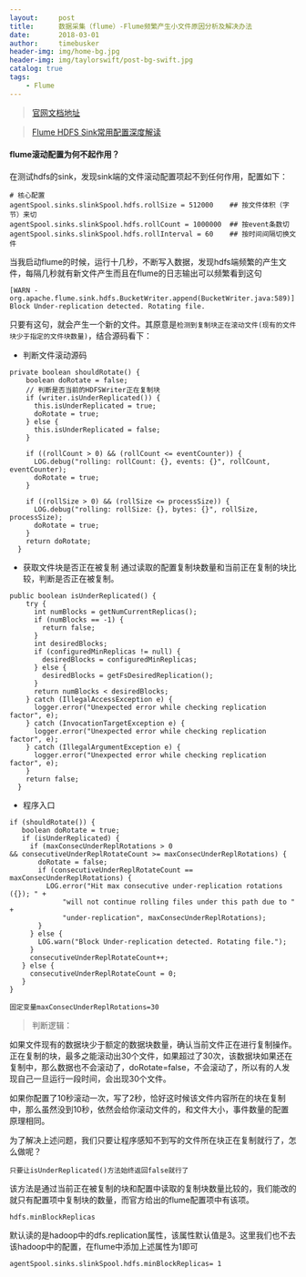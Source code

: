 ```yaml
---
layout:     post
title:      数据采集（flume）-Flume频繁产生小文件原因分析及解决办法
date:       2018-03-01
author:     timebusker
header-img: img/home-bg.jpg
header-img: img/taylorswift/post-bg-swift.jpg
catalog: true
tags:
    - Flume
---  
```


> [官网文档地址](http://flume.apache.org/releases/content/1.9.0/FlumeUserGuide.html#)

> [Flume HDFS Sink常用配置深度解读](https://www.jianshu.com/p/4f43780c82e9)

#### flume滚动配置为何不起作用？
在测试hdfs的sink，发现sink端的文件滚动配置项起不到任何作用，配置如下：

```
# 核心配置
agentSpool.sinks.slinkSpool.hdfs.rollSize = 512000    ## 按文件体积（字节）来切   
agentSpool.sinks.slinkSpool.hdfs.rollCount = 1000000  ## 按event条数切
agentSpool.sinks.slinkSpool.hdfs.rollInterval = 60    ## 按时间间隔切换文件
```

当我启动flume的时候，运行十几秒，不断写入数据，发现hdfs端频繁的产生文件，每隔几秒就有新文件产生而且在flume的日志输出可以频繁看到这句

```
[WARN - org.apache.flume.sink.hdfs.BucketWriter.append(BucketWriter.java:589)] Block Under-replication detected. Rotating file.
```

只要有这句，就会产生一个新的文件。其原意是`检测到复制块正在滚动文件(现有的文件块少于指定的文件块数量)`，结合源码看下：

- 判断文件滚动源码

```
private boolean shouldRotate() {  
    boolean doRotate = false;  
    // 判断是否当前的HDFSWriter正在复制块
    if (writer.isUnderReplicated()) {  
      this.isUnderReplicated = true;  
      doRotate = true;  
    } else {  
      this.isUnderReplicated = false;  
    }  
   
    if ((rollCount > 0) && (rollCount <= eventCounter)) {  
      LOG.debug("rolling: rollCount: {}, events: {}", rollCount, eventCounter);  
      doRotate = true;  
    }  
   
    if ((rollSize > 0) && (rollSize <= processSize)) {  
      LOG.debug("rolling: rollSize: {}, bytes: {}", rollSize, processSize);  
      doRotate = true;  
    }  
    return doRotate;  
  }
```

- 获取文件块是否正在被复制
通过读取的配置复制块数量和当前正在复制的块比较，判断是否正在被复制。

```
public boolean isUnderReplicated() {  
    try {  
      int numBlocks = getNumCurrentReplicas();  
      if (numBlocks == -1) {  
        return false;  
      }  
      int desiredBlocks;  
      if (configuredMinReplicas != null) {  
        desiredBlocks = configuredMinReplicas;  
      } else {  
        desiredBlocks = getFsDesiredReplication();  
      }  
      return numBlocks < desiredBlocks;  
    } catch (IllegalAccessException e) {  
      logger.error("Unexpected error while checking replication factor", e);  
    } catch (InvocationTargetException e) {  
      logger.error("Unexpected error while checking replication factor", e);  
    } catch (IllegalArgumentException e) {  
      logger.error("Unexpected error while checking replication factor", e);  
    }  
    return false;  
  }
```

- 程序入口

```
if (shouldRotate()) {  
   boolean doRotate = true;  
   if (isUnderReplicated) {  
     if (maxConsecUnderReplRotations > 0 && consecutiveUnderReplRotateCount >= maxConsecUnderReplRotations) {  
       doRotate = false;  
       if (consecutiveUnderReplRotateCount == maxConsecUnderReplRotations) {  
         LOG.error("Hit max consecutive under-replication rotations ({}); " +  
             "will not continue rolling files under this path due to " +  
             "under-replication", maxConsecUnderReplRotations);  
       }  
     } else {  
       LOG.warn("Block Under-replication detected. Rotating file.");  
     }  
     consecutiveUnderReplRotateCount++;  
   } else {
     consecutiveUnderReplRotateCount = 0;  
   }
}
```

`固定变量maxConsecUnderReplRotations=30`

> 判断逻辑：

如果文件现有的数据块少于额定的数据块数量，确认当前文件正在进行复制操作。
正在复制的块，最多之能滚动出30个文件，如果超过了30次，该数据块如果还在复制中，那么数据也不会滚动了，doRotate=false，不会滚动了，所以有的人发现自己一旦运行一段时间，会出现30个文件。

如果你配置了10秒滚动一次，写了2秒，恰好这时候该文件内容所在的块在复制中，那么虽然没到10秒，依然会给你滚动文件的，和文件大小，事件数量的配置原理相同。

为了解决上述问题，我们只要让程序感知不到写的文件所在块正在复制就行了，怎么做呢？

`只要让isUnderReplicated()方法始终返回false就行了`

该方法是通过当前正在被复制的块和配置中读取的复制块数量比较的，我们能改的就只有配置项中复制块的数量，而官方给出的flume配置项中有该项。

`hdfs.minBlockReplicas`

默认读的是hadoop中的dfs.replication属性，该属性默认值是3。这里我们也不去该hadoop中的配置，在flume中添加上述属性为1即可

`agentSpool.sinks.slinkSpool.hdfs.minBlockReplicas= 1`